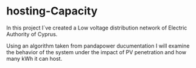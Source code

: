# hosting-Capacity 


In this project I`ve created a Low voltage distribution network of Electric Authority of Cyprus. 

Using an algorithm taken from pandapower ducumentation I will examine the behavior of the system under the impact of PV
penetration and how many kWh it can host. 
